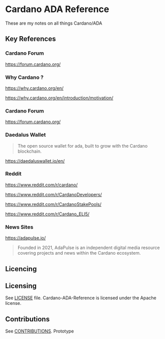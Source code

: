 
# Cardano ADA Reference

These are my notes on all things Cardano/ADA

## Key References

### Cardano Forum

https://forum.cardano.org/

### Why Cardano ?

https://why.cardano.org/en/

https://why.cardano.org/en/introduction/motivation/

### Cardano Forum

https://forum.cardano.org/


### Daedalus  Wallet
> The open source wallet for ada, built to grow with the Cardano blockchain.

https://daedaluswallet.io/en/

### Reddit

https://www.reddit.com/r/cardano/

https://www.reddit.com/r/CardanoDevelopers/

https://www.reddit.com/r/CardanoStakePools/

https://www.reddit.com/r/Cardano_ELI5/

### News Sites

https://adapulse.io/
> Founded in 2021, AdaPulse is an independent digital media resource covering projects and news within the Cardano ecosystem. 
> 

## Licencing


## Licensing

See [LICENSE](LICENSE.txt) file. Cardano-ADA-Reference is licensed under the Apache license. 

## Contributions

See [CONTRIBUTIONS](CONTRIBUTIONS.md). Prototype

